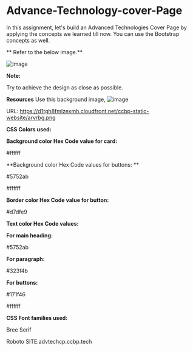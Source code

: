 # Advance-Technology-cover-Page

In this assignment, let's build an Advanced Technologies Cover Page by applying the concepts we learned till now. You can use the Bootstrap concepts as well.


**
Refer to the below image.**


![image](https://github.com/P-Joel-Prakash/DL-AdvanceTechnologyCP/assets/135586760/7a399e7f-1f26-4ee5-a859-704bef70ce58)



**Note:**

Try to achieve the design as close as possible.

**Resources**
Use this background image,
![image](https://github.com/P-Joel-Prakash/DL-AdvanceTechnologyCP/assets/135586760/3c19175d-ae38-482b-b7bd-2dfad0af1528)



URL: https://d1tgh8fmlzexmh.cloudfront.net/ccbp-static-website/arvrbg.png






**CSS Colors used:**

**Background color Hex Code value for card:**

#ffffff

**Background color Hex Code values for buttons:
**

#5752ab

#ffffff

**Border color Hex Code value for button:**

#d7dfe9

**Text color Hex Code values:**

**For main heading:**

#5752ab

**For paragraph:**

#323f4b

**For buttons:**

#171f46

#ffffff


**CSS Font families used:**

Bree Serif

Roboto
SITE:advtechcp.ccbp.tech
